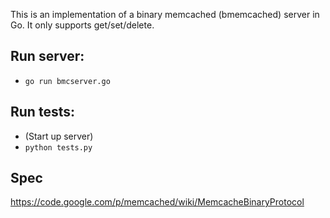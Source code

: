 This is an implementation of a binary memcached (bmemcached) server in Go.
It only supports get/set/delete.

## Run server:
* `go run bmcserver.go`

## Run tests:
* (Start up server)
* `python tests.py`

## Spec
https://code.google.com/p/memcached/wiki/MemcacheBinaryProtocol
